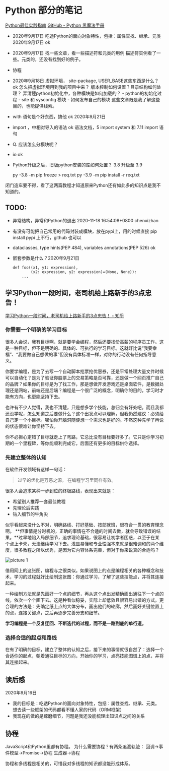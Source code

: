 # Python 部分的笔记

[Python最佳实践指南](https://pythonguidecn.readthedocs.io/zh/latest/index.html)
[GitHub - Python 黑魔法手册](https://github.com/iswbm/magic-python)

- 2020年9月17日 吃透Python的面向对象特性，包括：属性查找、继承、元类   2020年9月17日 ok
- 2020年9月17日 找一些文章，看一些描述符和元类的用例
    描述符实例看了一些。元类的，还没有找到好的例子。
- 协程
- 2020年9月18日 虚拟环境，
    site-package, USER_BASE这些东西是什么？ ok
    怎么把虚拟环境用到我的项目中来？
    版本控制如何设置？目录结构如何处理？
    弄清楚python初始化中，各种模块是如何加载的？
        - python的初始化过程
        - site 和 sysconfig 模块
        - 如何发布自己的模块
        这些文章既是我了解这些目的，也能提供线索。
- with 语句是个好东西，搞他 ok 2020年9月21日
- import ，中相对导入的语法 ok
    语法文档，5 import system 和 7.11 import 语句
- Q. 应该怎么分模块呢？
- io    ok
- Python升级之后，旧版python安装的库如何处置？
    3.8 升级至 3.9

    py -3.8 -m pip freeze > req.txt
    py -3.9 -m pip install -r req.txt

闭门造车要不得，看了这两篇教程才知道原来Python还有如此多的知识点是我不知道的。

## TODO:
* 异常结构，异常和Python的退出 2020-11-18 16:54:08+0800 chenxizhan
* 有没有可能把自己常用的代码封装成模块，放在pypi上，用的时候直接 pip install
    pypi 上不行，github 也可以
* dataclasses, type hints(PEP 484), variables annotations(PEP 526)  ok

* 嵌套参数是什么？2020年9月21日
    ```
    def foo((x1, y1: expression),
            (x2: expression, y2: expression)=(None, None)):
        ...
    ```

## 学习Python一段时间，老司机给上路新手的3点忠告！
[学习Python一段时间，老司机给上路新手的3点忠告！ - 知乎](https://zhuanlan.zhihu.com/p/142575663)

### 你需要一个明确的学习目标

很多人会说，我有目标啊，就是要学会编程，然后还要找份高薪的程序员工作。这是一种目标，但不是明确的、具体的、可执行的学习目标。这就好比说“我要幸福”、“我要做自己想做的事”但没有具体标准一样，对你的行动没有任何指导意义。

你要学编程，是为了去写一个自动脚本抢票抢优惠券，还是平常处理大量文件时候可以自动化？是为了验证你股票上的交易策略是否可靠，还是做一个网页推广自己的品牌？如果你的目标是为了找工作，那是想做开发游戏还是桌面软件，是数据处理还是网站，前端还是后端？编程是一个很广泛的概念，明确你的目的，学习时才能有方向，也更能坚持下去。

也许有不少人觉得，我也不清楚，只是想多学个技能，总归会有好处吧。而且我都还没学呢，怎么知道之后要做什么？这个出发点可以理解，但我仍然建议：必须给自己定一个小目标。哪怕你开脑洞随便想一个需求也是好的。不然这种先学了再说的状态很难让你坚持下去。

你不必担心定错了目标就走上了弯路，它总比没有目标要好多了。它只是你学习初期的一个里程碑，等你能顺利完成它，后面还有更多的目标供你选择。

### 先建立整体的认知

在软件开发领域有这样一句话：

> 过早的优化是万恶之源。
> 在编程学习里同样有效。

很多人会追求某种一步到位的终极路线，表现出来就是：

- 希望别人推荐一套最佳教程
- 先理论后实践
- 钻入细节的牛角尖

似乎看起来没什么不对，明确路线、打好基础、按部就班，很符合一贯的教育理念啊。
**但事情是分时机的，正确的事情在不合适的时间去做，就会导致错误的结果。**过早地陷入局部细节，追求理论基础，很容易让初学者困惑，以至于在某个点上卡壳，无法继续学习下去。浅显易懂和专业性强本来就是很难调和的两个维度，很多教程之所以优秀，是因为它内容体系完善，但对于你来说真的合适吗？

![picture 1](../../images/8ed10a2062958e0c1099ea0189ab056994ec8c96a6ee8ca676b8c84b1213a0d9.png)

借用网上的这张图，编程与之很类似。如果说图上的点是编程相关的各种概念和技术，学习的过程就好比绘制这张图：你通过学习，了解了这些技能点，并将其连接起来。

一种绘制方法就是先画好一个点的细节，再从这个点出发精确画出通往下一个点的线，依次一个个画下去。这是种看似稳妥，实际上却低效且很容易出错的方式。更合理的方法是：先确定纸上点的大体分布，画出他们的轮廓，然后画好关键位置上的点，连接关键点，之后再逐步完善分支和细节。

**学习编程是一个反复迂回、不断迭代的过程，而不是一路到底的单行道。**

### 选择合适的起点和路线

在有了明确的目标，建立了整体的认知之后，接下来的事情就很自然了：选择一个合适你的起点，朝着通往目标的方向，开始你的学习，点亮技能图谱上的点，并将其连接起来。
## 读后感
2020年9月16日
- 我的目标是：吃透Python的面向对象特性，包括：属性查找、继承、元类。
    想去读一些框架的代码都看不懂人家的代码（ORM框架）
- 我现在的做的是琢磨细节，问题是我还没能梳理出知识点之间的关系

## 协程

JavaScript和Python里都有协程。
为什么需要协程？有两条追溯轨迹：
回调->事件模型->Promise->协程
生成器->协程

协程和多线程是相关的，可惜我对多线程的知识都没能形成体系。

